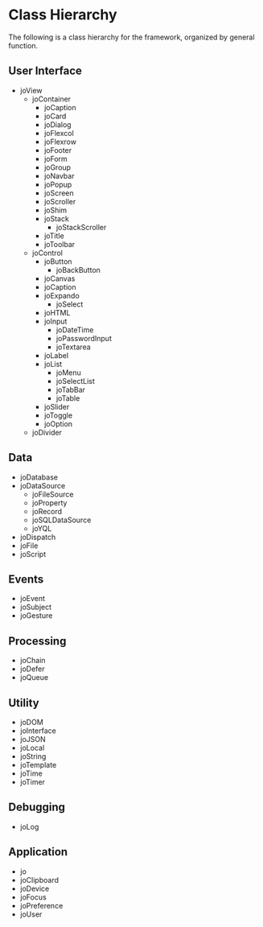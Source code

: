Class Hierarchy
===============

The following is a class hierarchy for the framework, organized
by general function.

User Interface
--------------

* joView
	* joContainer
		* joCaption
		* joCard
		* joDialog
		* joFlexcol
		* joFlexrow
		* joFooter
		* joForm
		* joGroup
		* joNavbar
		* joPopup
		* joScreen
		* joScroller
		* joShim
		* joStack
			* joStackScroller
		* joTitle
		* joToolbar
	* joControl
		* joButton
			* joBackButton
		* joCanvas
		* joCaption
		* joExpando
			* joSelect
		* joHTML
		* joInput
			* joDateTime
			* joPasswordInput
			* joTextarea
		* joLabel
		* joList
			* joMenu
			* joSelectList
			* joTabBar
			* joTable
		* joSlider
		* joToggle
		* joOption
	* joDivider

Data
----

* joDatabase
* joDataSource
	* joFileSource
	* joProperty
	* joRecord
	* joSQLDataSource
	* joYQL
* joDispatch
* joFile
* joScript

Events
------

* joEvent
* joSubject
* joGesture

Processing
----------

* joChain
* joDefer
* joQueue

Utility
-------

* joDOM
* joInterface
* joJSON
* joLocal
* joString
* joTemplate
* joTime
* joTimer

Debugging
---------
* joLog

Application
-----------

* jo
* joClipboard
* joDevice
* joFocus
* joPreference
* joUser

